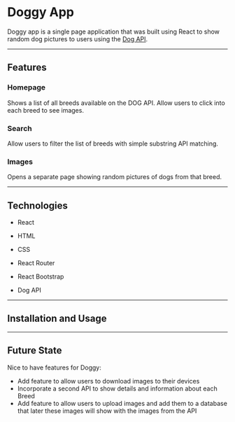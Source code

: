 # Doggy App

Doggy app is a single page application that was built using React to show random dog pictures to users using the [Dog API](https://dog.ceo/dog-api/).



---
## Features

### Homepage 

Shows a list of all breeds available on the DOG API.
Allow users to click into each breed to see images.

### Search

Allow users to filter the list of breeds with simple substring API matching.

### Images 

Opens a separate page showing random pictures of dogs from that breed.


---
## Technologies

* React

* HTML

* CSS

* React Router

* React Bootstrap

* Dog API


---
## Installation and Usage




---

## Future State
Nice to have features for Doggy:

* Add feature to allow users to download images to their devices
* Incorporate a second API to show details and information about each Breed
* Add feature to allow users to upload images and add them to a database that later these images will show with the images from the API 





